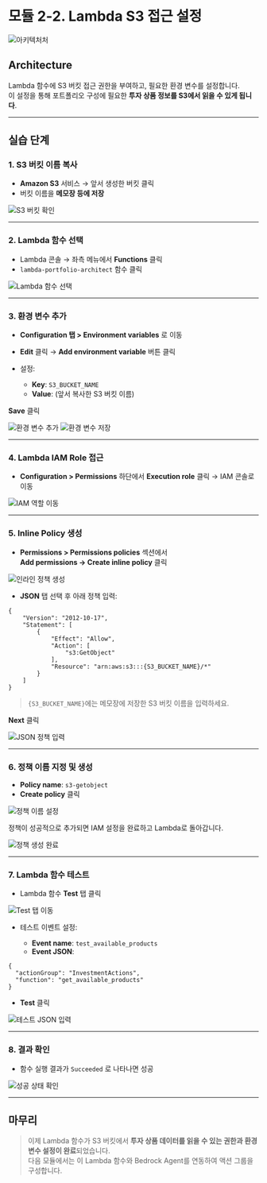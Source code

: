 # 모듈 2-2. Lambda S3 접근 설정

![아키텍처처](./images/Architecture2.png)

## Architecture

Lambda 함수에 S3 버킷 접근 권한을 부여하고, 필요한 환경 변수를 설정합니다.  
이 설정을 통해 포트폴리오 구성에 필요한 **투자 상품 정보를 S3에서 읽을 수 있게 됩니다**.

---

## 실습 단계

### 1. S3 버킷 이름 복사

- **Amazon S3** 서비스 → 앞서 생성한 버킷 클릭
- 버킷 이름을 **메모장 등에 저장**

![S3 버킷 확인](./images/Picture21.png)

---

### 2. Lambda 함수 선택

- Lambda 콘솔 → 좌측 메뉴에서 **Functions** 클릭
- `lambda-portfolio-architect` 함수 클릭

![Lambda 함수 선택](./images/Picture22.png)

---

### 3. 환경 변수 추가

- **Configuration 탭 > Environment variables** 로 이동
- **Edit** 클릭 → **Add environment variable** 버튼 클릭

- 설정:
  - **Key**: `S3_BUCKET_NAME`
  - **Value**: (앞서 복사한 S3 버킷 이름)

**Save** 클릭

![환경 변수 추가](./images/Picture23.png)
![환경 변수 저장](./images/Picture24.png)

---

### 4. Lambda IAM Role 접근

- **Configuration > Permissions** 하단에서 **Execution role** 클릭 → IAM 콘솔로 이동

![IAM 역할 이동](./images/Picture25.png)

---

### 5. Inline Policy 생성

- **Permissions > Permissions policies** 섹션에서  
  **Add permissions → Create inline policy** 클릭

![인라인 정책 생성](./images/Picture26.png)

- **JSON** 탭 선택 후 아래 정책 입력:

```
{
    "Version": "2012-10-17",
    "Statement": [
        {
            "Effect": "Allow",
            "Action": [
                "s3:GetObject"
            ],
            "Resource": "arn:aws:s3:::{S3_BUCKET_NAME}/*"
        }
    ]
}
```

> `{S3_BUCKET_NAME}`에는 메모장에 저장한 S3 버킷 이름을 입력하세요.

**Next** 클릭

![JSON 정책 입력](./images/Picture27.png)

---

### 6. 정책 이름 지정 및 생성

- **Policy name**: `s3-getobject`
- **Create policy** 클릭

![정책 이름 설정](./images/Picture28.png)

정책이 성공적으로 추가되면 IAM 설정을 완료하고 Lambda로 돌아갑니다.

![정책 생성 완료](./images/Picture29.png)

---

### 7. Lambda 함수 테스트

- Lambda 함수 **Test** 탭 클릭

![Test 탭 이동](./images/Picture30.png)

- 테스트 이벤트 설정:

  - **Event name**: `test_available_products`
  - **Event JSON**:

```
{
  "actionGroup": "InvestmentActions",
  "function": "get_available_products"
}
```

- **Test** 클릭

![테스트 JSON 입력](./images/Picture31.png)

---

### 8. 결과 확인

- 함수 실행 결과가 `Succeeded` 로 나타나면 성공

![성공 상태 확인](./images/Picture32.png)

---

## 마무리

> 이제 Lambda 함수가 S3 버킷에서 **투자 상품 데이터를 읽을 수 있는 권한과 환경 변수 설정이 완료**되었습니다.  
> 다음 모듈에서는 이 Lambda 함수와 Bedrock Agent를 연동하여 액션 그룹을 구성합니다.
